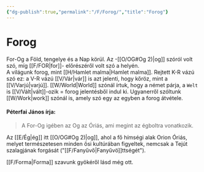 ```yaml
---
{"dg-publish":true,"permalink":"/F/Forog/","title":"Forog"}
---
```



# Forog

For-Og a Föld, tengelye és a Nap körül. Az -[[O/OG#Og 2)\|og]] szóról volt szó, míg [[F/FOR\|for]]- előrészéről volt szó a helyén.  
A világunk forog, mint [[H/Hamlet malma\|Hamlet malma]]. Rejtett K-R vázú szó ez: a V-R vázú [[V/Vár\|vár]] is azt jelenti, hogy kőröz, mint a [[V/Varjú\|varjú]]. [[W/World\|World]] szónál írtuk, hogy a német párja, a `Welt` is [[V/Vált\|vált]]-ozik = forog jelentésből indul ki. Ugyanerről szóltunk [[W/Work\|work]] szónál is, amely szó egy az egyben a forog átvétele.  

#### Péterfai János írja:

> A For-Og igében az Og az Óriás, ami megint az égboltra vonatkozik.  

 Az [[E/Ég\|ég]] itt [[O/OG#Og 2)\|og]], ahol a fő hímségi alak Orion Óriás, melyet természetesen minden ősi kultúrában figyeltek, nemcsak a Tejút szalagjának forgását ("[[F/Fanyűvő\|Fanyűvö]]ttségét").  

[[F/Forma\|Forma]] szavunk gyökéről lásd még ott.  